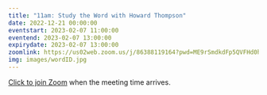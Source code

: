 ```yaml
---
title: "11am: Study the Word with Howard Thompson"
date: 2022-12-21 00:00:00
eventstart: 2023-02-07 11:00:00
eventend: 2023-02-07 13:00:00
expirydate: 2023-02-07 13:00:00
zoomlink: https://us02web.zoom.us/j/86388119164?pwd=ME9rSmdkdFp5QVFHd0hIbDZmNXhRQT09
img: images/wordID.jpg
---
```


[Click to join Zoom](https://us02web.zoom.us/j/86388119164?pwd=ME9rSmdkdFp5QVFHd0hIbDZmNXhRQT09) when the meeting time arrives.